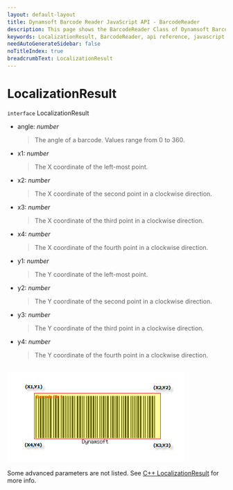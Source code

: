 ```yaml
---
layout: default-layout
title: Dynamsoft Barcode Reader JavaScript API - BarcodeReader
description: This page shows the BarcodeReader Class of Dynamsoft Barcode Reader JavaScript SDK.
keywords: LocalizationResult, BarcodeReader, api reference, javascript, js
needAutoGenerateSidebar: false
noTitleIndex: true
breadcrumbText: LocalizationResult
---
```



# LocalizationResult

`interface` LocalizationResult

* angle: *number*

  > The angle of a barcode. Values range from 0 to 360.

* x1: *number*

  > The X coordinate of the left-most point.

* x2: *number*

  > The X coordinate of the second point in a clockwise direction.

* x3: *number*

  > The X coordinate of the third point in a clockwise direction.

* x4: *number*

  > The X coordinate of the fourth point in a clockwise direction.

* y1: *number*

  > The Y coordinate of the left-most point.

* y2: *number*

  > The Y coordinate of the second point in a clockwise direction.

* y3: *number*

  > The Y coordinate of the third point in a clockwise direction.

* y4: *number*

  > The Y coordinate of the fourth point in a clockwise direction.

<br>

<img src="../assets/localizationresult.png">

Some advanced parameters are not listed. See [C++ LocalizationResult](https://www.dynamsoft.com/barcode-reader/programming/c-cplusplus/struct/LocalizationResult.html?src=cpp&&ver=latest) for more info.

